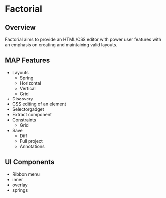 Factorial
=========

Overview
--------

Factorial aims to provide an HTML/CSS editor with power user features with an emphasis on creating and maintaining valid layouts.

MAP Features
------------

* Layouts
  * Spring
  * Horizontal
  * Vertical
  * Grid
* Discovery
* CSS editing of an element
* Selectorgadget
* Extract component
* Constraints
  * Grid
* Save
  * Diff
  * Full project
  * Annotations
  
UI Components
-------------

* Ribbon menu
* inner
* overlay
* springs